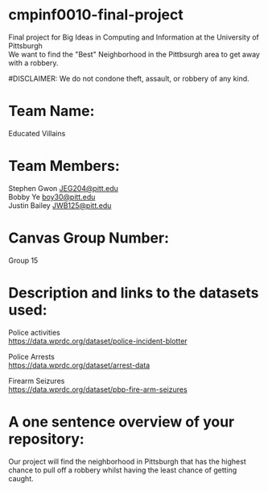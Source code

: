 # cmpinf0010-final-project
Final project for Big Ideas in Computing and Information at the University of Pittsburgh\
We want to find the "Best" Neighborhood in the Pittbsurgh area to get away with a robbery. 

#DISCLAIMER: We do not condone theft, assault, or robbery of any kind. 

# Team Name: 
Educated Villains

# Team Members: 
Stephen Gwon JEG204@pitt.edu\
Bobby Ye boy30@pitt.edu\
Justin Bailey JWB125@pitt.edu

# Canvas Group Number:
Group 15

# Description and links to the datasets used:
Police activities\
https://data.wprdc.org/dataset/police-incident-blotter 

Police Arrests\
https://data.wprdc.org/dataset/arrest-data 

Firearm Seizures\
https://data.wprdc.org/dataset/pbp-fire-arm-seizures

# A one sentence overview of your repository:
Our project will find the neighborhood in Pittsburgh that has the highest chance to pull off a robbery whilst having the least chance of getting caught.


